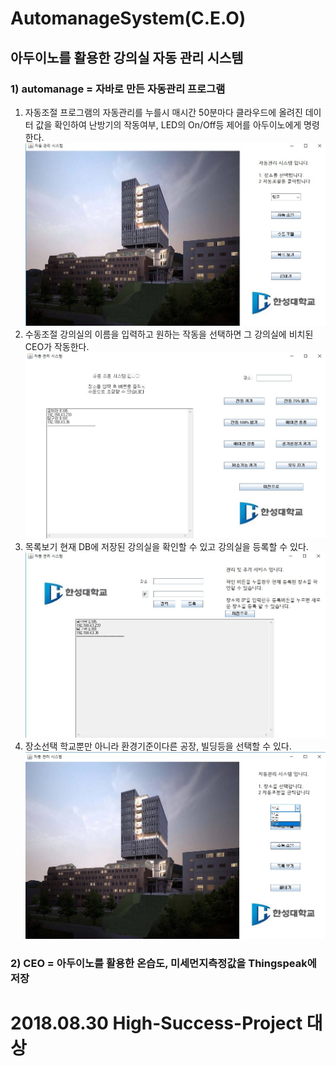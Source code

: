 # AutomanageSystem(C.E.O)
## 아두이노를 활용한 강의실 자동 관리 시스템


### 1) automanage = 자바로 만든 자동관리 프로그램

1. 자동조절
프로그램의 자동관리를 누를시 매시간 50분마다 클라우드에 올려진 데이터 값을 확인하여 난방기의 작동여부, LED의 On/Off등 제어를 아두이노에게 명령한다.
![autoprograme](./doc/AutoPrograme.JPG)
2. 수동조절
강의실의 이름을 입력하고 원하는 작동을 선택하면 그 강의실에 비치된 CEO가 작동한다.
![picture2](./doc/picture2.JPG)
3. 목록보기
현재 DB에 저장된 강의실을 확인할 수 있고 강의실을 등록할 수 있다.
![picture3](./doc/picture3.JPG)
4. 장소선택
학교뿐만 아니라 환경기준이다른 공장, 빌딩등을 선택할 수 있다.
![picture4](./doc/picture4.JPG)

### 2) CEO = 아두이노를 활용한 온습도, 미세먼지측정값을 Thingspeak에 저장

# 2018.08.30 High-Success-Project 대상
